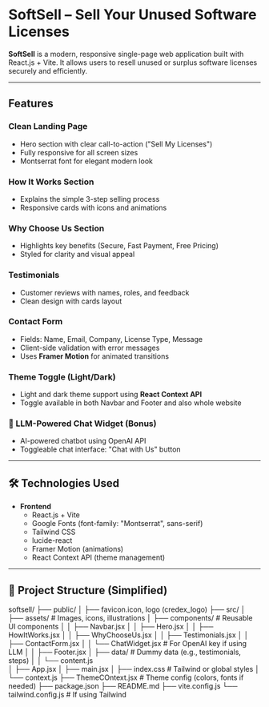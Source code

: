 # SoftSell – Sell Your Unused Software Licenses

**SoftSell** is a modern, responsive single-page web application built with React.js + Vite. It allows users to resell unused or surplus software licenses securely and efficiently.

---

##  Features

### Clean Landing Page
- Hero section with clear call-to-action ("Sell My Licenses")
- Fully responsive for all screen sizes
- Montserrat font for elegant modern look

### How It Works Section
- Explains the simple 3-step selling process
- Responsive cards with icons and animations

###  Why Choose Us Section
- Highlights key benefits (Secure, Fast Payment, Free Pricing)
- Styled for clarity and visual appeal

###  Testimonials
- Customer reviews with names, roles, and feedback
- Clean design with cards layout

### Contact Form
- Fields: Name, Email, Company, License Type, Message
- Client-side validation with error messages
- Uses **Framer Motion** for animated transitions

###  Theme Toggle (Light/Dark)
- Light and dark theme support using **React Context API**
- Toggle available in both Navbar and Footer and also whole website

### 💬 LLM-Powered Chat Widget (Bonus)
- AI-powered chatbot using OpenAI API
- Toggleable chat interface: "Chat with Us" button

---

## 🛠️ Technologies Used

- **Frontend**
  - React.js + Vite
  - Google Fonts (font-family: "Montserrat", sans-serif)
  - Tailwind CSS
  - lucide-react
  - Framer Motion (animations)
  - React Context API (theme management)

---

## 📂 Project Structure (Simplified)
softsell/
├── public/
│   ├── favicon.icon, logo (credex_logo)
├── src/
│   ├── assets/                # Images, icons, illustrations
│   ├── components/            # Reusable UI components
│   │   ├── Navbar.jsx
│   │   ├── Hero.jsx
│   │   ├── HowItWorks.jsx
│   │   ├── WhyChooseUs.jsx
│   │   ├── Testimonials.jsx
│   │   ├── ContactForm.jsx
│   │   └── ChatWidget.jsx      # For OpenAI key if using LLM
│   │   ├── Footer.jsx
│   ├── data/                  # Dummy data (e.g., testimonials, steps)
│   │   └── content.js               
│   ├── App.jsx
│   ├── main.jsx
│   ├── index.css              # Tailwind or global styles
│   └── context.js 
       ├── ThemeCOntext.jsx              # Theme config (colors, fonts if needed)
├── package.json
├── README.md
├── vite.config.js
└── tailwind.config.js         # If using Tailwind